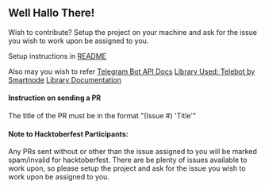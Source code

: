 ## Well Hallo There!

Wish to contribute? Setup the project on your machine and ask for the issue you wish to work upon be assigned to you.

Setup instructions in [README](./README.md)

Also may you wish to refer 
[Telegram Bot API Docs](https://core.telegram.org/bots/api)
[Library Used: Telebot by Smartnode](https://github.com/smartnode/telebot)
[Library Documentation](https://elmurod.net/telebot/index.html)

#### Instruction on sending a PR
The title of the PR must be in the format "(Issue #) 'Title'"

#### Note to Hacktoberfest Participants:
Any PRs sent without or other than the issue assigned to you will be marked spam/invalid for hacktoberfest. 
There are be plenty of issues available to work upon, so please setup the project and ask for the issue you wish to work upon be assigned to you.











